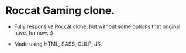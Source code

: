 # Roccat Gaming clone.

- Fully responsive Roccat clone, but without some options that original have, for now. :)

- Made using HTML, SASS, GULP, JS.
